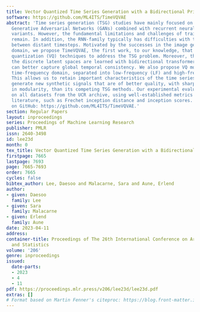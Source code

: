 ```yaml
---
title: Vector Quantized Time Series Generation with a Bidirectional Prior Model
software: https://github.com/ML4ITS/TimeVQVAE
abstract: 'Time series generation (TSG) studies have mainly focused on the use of
  Generative Adversarial Networks (GANs) combined with recurrent neural network (RNN)
  variants. However, the fundamental limitations and challenges of training GANs still
  remain. In addition, the RNN-family typically has difficulties with temporal consistency
  between distant timesteps. Motivated by the successes in the image generation (IMG)
  domain, we propose TimeVQVAE, the first work, to our knowledge, that uses vector
  quantization (VQ) techniques to address the TSG problem. Moreover, the priors of
  the discrete latent spaces are learned with bidirectional transformer models that
  can better capture global temporal consistency. We also propose VQ modeling in a
  time-frequency domain, separated into low-frequency (LF) and high-frequency (HF).
  This allows us to retain important characteristics of the time series and, in turn,
  generate new synthetic signals that are of better quality, with sharper changes
  in modularity, than its competing TSG methods. Our experimental evaluation is conducted
  on all datasets from the UCR archive, using well-established metrics in the IMG
  literature, such as Frechet inception distance and inception scores. Our implementation
  on GitHub: https://github.com/ML4ITS/TimeVQVAE.'
section: Regular Papers
layout: inproceedings
series: Proceedings of Machine Learning Research
publisher: PMLR
issn: 2640-3498
id: lee23d
month: 0
tex_title: Vector Quantized Time Series Generation with a Bidirectional Prior Model
firstpage: 7665
lastpage: 7693
page: 7665-7693
order: 7665
cycles: false
bibtex_author: Lee, Daesoo and Malacarne, Sara and Aune, Erlend
author:
- given: Daesoo
  family: Lee
- given: Sara
  family: Malacarne
- given: Erlend
  family: Aune
date: 2023-04-11
address:
container-title: Proceedings of The 26th International Conference on Artificial Intelligence
  and Statistics
volume: '206'
genre: inproceedings
issued:
  date-parts:
  - 2023
  - 4
  - 11
pdf: https://proceedings.mlr.press/v206/lee23d/lee23d.pdf
extras: []
# Format based on Martin Fenner's citeproc: https://blog.front-matter.io/posts/citeproc-yaml-for-bibliographies/
---
```

